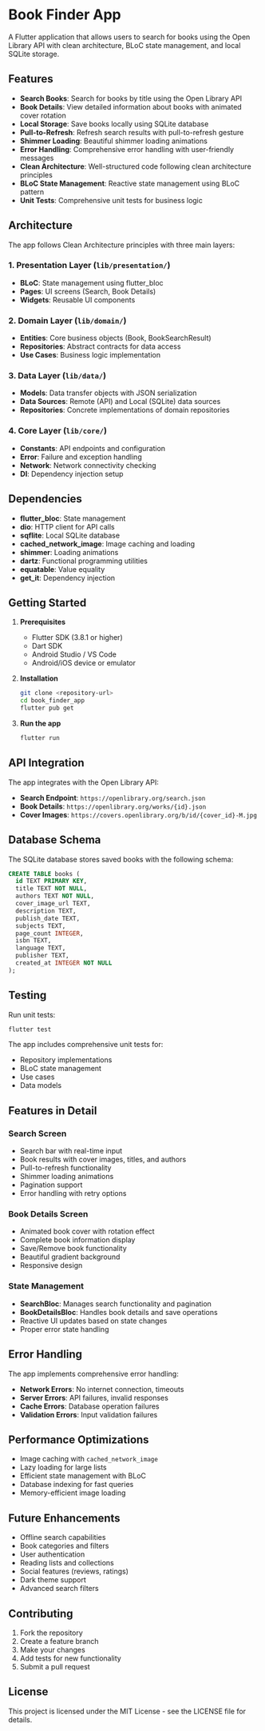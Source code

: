 # Book Finder App

A Flutter application that allows users to search for books using the Open Library API with clean architecture, BLoC state management, and local SQLite storage.

## Features

- **Search Books**: Search for books by title using the Open Library API
- **Book Details**: View detailed information about books with animated cover rotation
- **Local Storage**: Save books locally using SQLite database
- **Pull-to-Refresh**: Refresh search results with pull-to-refresh gesture
- **Shimmer Loading**: Beautiful shimmer loading animations
- **Error Handling**: Comprehensive error handling with user-friendly messages
- **Clean Architecture**: Well-structured code following clean architecture principles
- **BLoC State Management**: Reactive state management using BLoC pattern
- **Unit Tests**: Comprehensive unit tests for business logic

## Architecture

The app follows Clean Architecture principles with three main layers:

### 1. Presentation Layer (`lib/presentation/`)
- **BLoC**: State management using flutter_bloc
- **Pages**: UI screens (Search, Book Details)
- **Widgets**: Reusable UI components

### 2. Domain Layer (`lib/domain/`)
- **Entities**: Core business objects (Book, BookSearchResult)
- **Repositories**: Abstract contracts for data access
- **Use Cases**: Business logic implementation

### 3. Data Layer (`lib/data/`)
- **Models**: Data transfer objects with JSON serialization
- **Data Sources**: Remote (API) and Local (SQLite) data sources
- **Repositories**: Concrete implementations of domain repositories

### 4. Core Layer (`lib/core/`)
- **Constants**: API endpoints and configuration
- **Error**: Failure and exception handling
- **Network**: Network connectivity checking
- **DI**: Dependency injection setup

## Dependencies

- **flutter_bloc**: State management
- **dio**: HTTP client for API calls
- **sqflite**: Local SQLite database
- **cached_network_image**: Image caching and loading
- **shimmer**: Loading animations
- **dartz**: Functional programming utilities
- **equatable**: Value equality
- **get_it**: Dependency injection

## Getting Started

1. **Prerequisites**
   - Flutter SDK (3.8.1 or higher)
   - Dart SDK
   - Android Studio / VS Code
   - Android/iOS device or emulator

2. **Installation**
   ```bash
   git clone <repository-url>
   cd book_finder_app
   flutter pub get
   ```

3. **Run the app**
   ```bash
   flutter run
   ```

## API Integration

The app integrates with the Open Library API:
- **Search Endpoint**: `https://openlibrary.org/search.json`
- **Book Details**: `https://openlibrary.org/works/{id}.json`
- **Cover Images**: `https://covers.openlibrary.org/b/id/{cover_id}-M.jpg`

## Database Schema

The SQLite database stores saved books with the following schema:
```sql
CREATE TABLE books (
  id TEXT PRIMARY KEY,
  title TEXT NOT NULL,
  authors TEXT NOT NULL,
  cover_image_url TEXT,
  description TEXT,
  publish_date TEXT,
  subjects TEXT,
  page_count INTEGER,
  isbn TEXT,
  language TEXT,
  publisher TEXT,
  created_at INTEGER NOT NULL
);
```

## Testing

Run unit tests:
```bash
flutter test
```

The app includes comprehensive unit tests for:
- Repository implementations
- BLoC state management
- Use cases
- Data models

## Features in Detail

### Search Screen
- Search bar with real-time input
- Book results with cover images, titles, and authors
- Pull-to-refresh functionality
- Shimmer loading animations
- Pagination support
- Error handling with retry options

### Book Details Screen
- Animated book cover with rotation effect
- Complete book information display
- Save/Remove book functionality
- Beautiful gradient background
- Responsive design

### State Management
- **SearchBloc**: Manages search functionality and pagination
- **BookDetailsBloc**: Handles book details and save operations
- Reactive UI updates based on state changes
- Proper error state handling

## Error Handling

The app implements comprehensive error handling:
- **Network Errors**: No internet connection, timeouts
- **Server Errors**: API failures, invalid responses
- **Cache Errors**: Database operation failures
- **Validation Errors**: Input validation failures

## Performance Optimizations

- Image caching with `cached_network_image`
- Lazy loading for large lists
- Efficient state management with BLoC
- Database indexing for fast queries
- Memory-efficient image loading

## Future Enhancements

- Offline search capabilities
- Book categories and filters
- User authentication
- Reading lists and collections
- Social features (reviews, ratings)
- Dark theme support
- Advanced search filters

## Contributing

1. Fork the repository
2. Create a feature branch
3. Make your changes
4. Add tests for new functionality
5. Submit a pull request

## License

This project is licensed under the MIT License - see the LICENSE file for details.